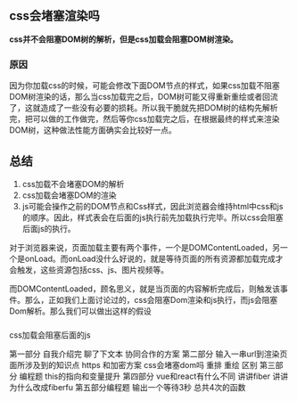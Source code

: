 ## css会堵塞渲染吗

**css并不会阻塞DOM树的解析，但是css加载会阻塞DOM树渲染。**

### 原因

因为你加载css的时候，可能会修改下面DOM节点的样式，如果css加载不阻塞DOM树渲染的话，那么当css加载完之后，DOM树可能又得重新重绘或者回流了，这就造成了一些没有必要的损耗。所以我干脆就先把DOM树的结构先解析完，把可以做的工作做完，然后等你css加载完之后，在根据最终的样式来渲染DOM树，这种做法性能方面确实会比较好一点。

## 总结

1. css加载不会堵塞DOM的解析
2. css加载会堵塞DOM的渲染
3. js可能会操作之前的DOM节点和Css样式，因此浏览器会维持html中css和js的顺序。因此，样式表会在后面的js执行前先加载执行完毕。所以css会阻塞后面js的执行。

对于浏览器来说，页面加载主要有两个事件，一个是DOMContentLoaded，另一个是onLoad。而onLoad没什么好说的，就是等待页面的所有资源都加载完成才会触发，这些资源包括css、js、图片视频等。

而DOMContentLoaded，顾名思义，就是当页面的内容解析完成后，则触发该事件。那么，正如我们上面讨论过的，css会阻塞Dom渲染和js执行，而js会阻塞Dom解析。那么我们可以做出这样的假设

###

css加载会阻塞后面的js

第一部分 自我介绍完 聊了下文本 协同合作的方案
第二部分 输入一串url到渲染页面所涉及到的知识点  https 和加密方案  css会堵塞dom吗 重排 重绘 区别
第三部分 编程题  this的指向和变量提升
第四部分 vue和react有什么不同 讲讲fiber 讲讲为什么改成fiberfu
第五部分编程题  输出一个等待3秒 总共4次的函数
